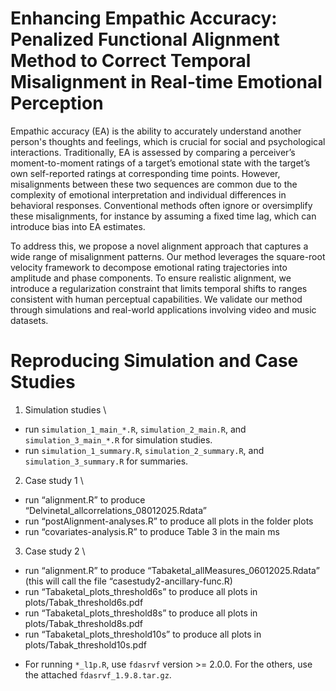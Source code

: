 # Enhancing Empathic Accuracy: Penalized Functional Alignment Method to Correct Temporal Misalignment in Real-time Emotional Perception

Empathic accuracy (EA) is the ability to accurately understand another person's thoughts and feelings, which is crucial for social and psychological interactions. Traditionally, EA is assessed by comparing a perceiver’s moment-to-moment ratings of a target’s emotional state with the target’s own self-reported ratings at corresponding time points. However, misalignments between these two sequences are common due to the complexity of emotional interpretation and individual differences in behavioral responses. Conventional methods often ignore or oversimplify these misalignments, for instance by assuming a fixed time lag, which can introduce bias into EA estimates. 

To address this, we propose a novel alignment approach that captures a wide range of misalignment patterns. Our method leverages the square-root velocity framework to decompose emotional rating trajectories into amplitude and phase components. To ensure realistic alignment, we introduce a regularization constraint that limits temporal shifts to ranges consistent with human perceptual capabilities. We validate our method through simulations and real-world applications involving video and music datasets.

# Reproducing Simulation and Case Studies
1. Simulation studies \
- run `simulation_1_main_*.R`, `simulation_2_main.R`, and `simulation_3_main_*.R` for simulation studies.
- run `simulation_1_summary.R`, `simulation_2_summary.R`, and `simulation_3_summary.R` for summaries.
  
2. Case study 1 \
- run “alignment.R” to produce “Delvinetal_allcorrelations_08012025.Rdata”
- run “postAlignment-analyses.R” to produce all plots in the folder plots
- run “covariates-analysis.R” to produce Table 3 in the main ms
3. Case study 2 \
- run “alignment.R” to produce “Tabaketal_allMeasures_06012025.Rdata” (this will call the file “casestudy2-ancillary-func.R)
- run “Tabaketal_plots_threshold6s” to produce all plots in plots/Tabak_threshold6s.pdf
- run “Tabaketal_plots_threshold8s” to produce all plots in plots/Tabak_threshold8s.pdf
- run “Tabaketal_plots_threshold10s” to produce all plots in plots/Tabak_threshold10s.pdf

* For running `*_l1p.R`, use `fdasrvf` version >= 2.0.0. For the others, use the attached `fdasrvf_1.9.8.tar.gz`.
